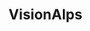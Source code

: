 ---
title: VisionAlps
description: Questo podcast è stato creato da Digital People.
image: /podcasts/visionalps/cover.jpg
language: it
categories:
  - Technology
  - News:
    - Tech News
type: serial
visible: true
---
